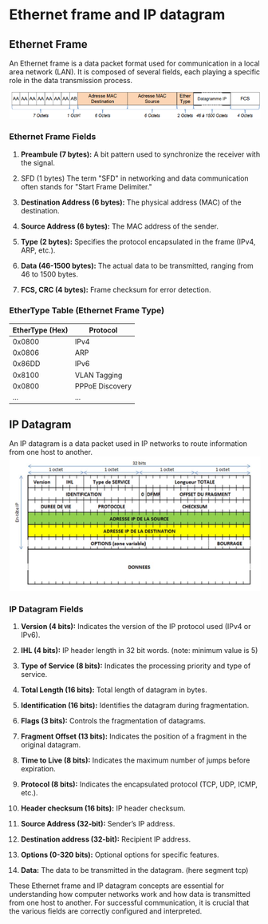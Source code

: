 # Ethernet frame and IP datagram  
  
## Ethernet Frame  
  
An Ethernet frame is a data packet format used for communication in a local area network (LAN). It is composed of several fields, each playing a specific role in the data transmission process.  
  
![](asset/image/trame%20ethernet.PNG)  
### Ethernet Frame Fields  
  
1. **Preambule (7 bytes):** A bit pattern used to synchronize the receiver with the signal.  
  
2. SFD (1 bytes) The term "SFD" in networking and data communication often stands for "Start Frame Delimiter."  
  
3. **Destination Address (6 bytes):** The physical address (MAC) of the destination.  
  
4. **Source Address (6 bytes):** The MAC address of the sender.  
  
5. **Type (2 bytes):** Specifies the protocol encapsulated in the frame (IPv4, ARP, etc.).  
  
6. **Data (46-1500 bytes):** The actual data to be transmitted, ranging from 46 to 1500 bytes.  
  
7. **FCS, CRC (4 bytes):** Frame checksum for error detection.  
  
### EtherType Table (Ethernet Frame Type)  
  
|EtherType (Hex)|Protocol|  
|---|---|  
|0x0800|IPv4|  
|0x0806|ARP|  
|0x86DD|IPv6|  
|0x8100|VLAN Tagging|  
|0x0800|PPPoE Discovery|  
|...|...|  
  
## IP Datagram  
  
An IP datagram is a data packet used in IP networks to route information from one host to another.  
![](asset/image/datagramme%20ip.PNG)  
### IP Datagram Fields  
  
1. **Version (4 bits):** Indicates the version of the IP protocol used (IPv4 or IPv6).  
	  
1. **IHL (4 bits):** IP header length in 32 bit words. (note: minimum value is 5)  
	  
1. **Type of Service (8 bits):** Indicates the processing priority and type of service.  
	  
1. **Total Length (16 bits):** Total length of datagram in bytes.  
	  
1. **Identification (16 bits):** Identifies the datagram during fragmentation.  
	  
1. **Flags (3 bits):** Controls the fragmentation of datagrams.
	
1. **Fragment Offset (13 bits):** Indicates the position of a fragment in the original datagram.
    
8. **Time to Live (8 bits):** Indicates the maximum number of jumps before expiration.
    
9. **Protocol (8 bits):** Indicates the encapsulated protocol (TCP, UDP, ICMP, etc.).
    
10. **Header checksum (16 bits):** IP header checksum.
    
11. **Source Address (32-bit):** Sender’s IP address.
    
12. **Destination address (32-bit):** Recipient IP address.
    
13. **Options (0-320 bits):** Optional options for specific features.
    
14. **Data:** The data to be transmitted in the datagram. (here segment tcp)
    

These Ethernet frame and IP datagram concepts are essential for understanding how computer networks work and how data is transmitted from one host to another. For successful communication, it is crucial that the various fields are correctly configured and interpreted.